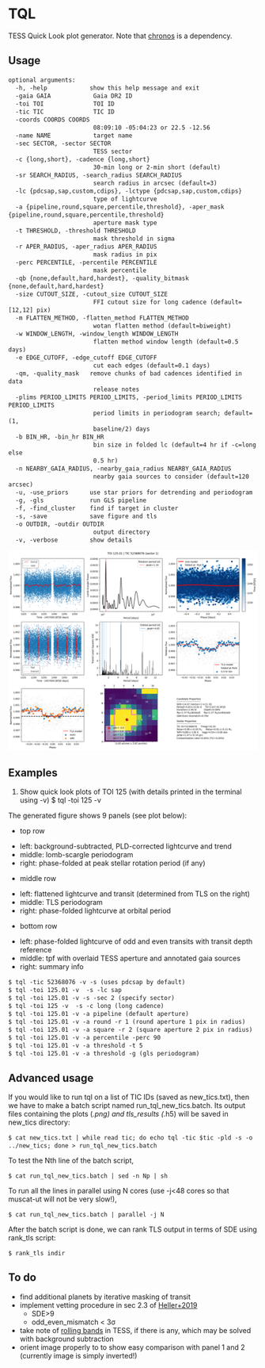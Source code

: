 # TQL
TESS Quick Look plot generator.
Note that [chronos](https://github.com/jpdeleon/chronos) is a dependency.

## Usage
```shell
optional arguments:
  -h, -help            show this help message and exit
  -gaia GAIA            Gaia DR2 ID
  -toi TOI              TOI ID
  -tic TIC              TIC ID
  -coords COORDS COORDS
                        08:09:10 -05:04:23 or 22.5 -12.56
  -name NAME            target name
  -sec SECTOR, -sector SECTOR
                        TESS sector
  -c {long,short}, -cadence {long,short}
                        30-min long or 2-min short (default)
  -sr SEARCH_RADIUS, -search_radius SEARCH_RADIUS
                        search radius in arcsec (default=3)
  -lc {pdcsap,sap,custom,cdips}, -lctype {pdcsap,sap,custom,cdips}
                        type of lightcurve
  -a {pipeline,round,square,percentile,threshold}, -aper_mask {pipeline,round,square,percentile,threshold}
                        aperture mask type
  -t THRESHOLD, -threshold THRESHOLD
                        mask threshold in sigma
  -r APER_RADIUS, -aper_radius APER_RADIUS
                        mask radius in pix
  -perc PERCENTILE, -percentile PERCENTILE
                        mask percentile
  -qb {none,default,hard,hardest}, -quality_bitmask {none,default,hard,hardest}
  -size CUTOUT_SIZE, -cutout_size CUTOUT_SIZE
                        FFI cutout size for long cadence (default=[12,12] pix)
  -m FLATTEN_METHOD, -flatten_method FLATTEN_METHOD
                        wotan flatten method (default=biweight)
  -w WINDOW_LENGTH, -window_length WINDOW_LENGTH
                        flatten method window length (default=0.5 days)
  -e EDGE_CUTOFF, -edge_cutoff EDGE_CUTOFF
                        cut each edges (default=0.1 days)
  -qm, -quality_mask   remove chunks of bad cadences identified in data
                        release notes
  -plims PERIOD_LIMITS PERIOD_LIMITS, -period_limits PERIOD_LIMITS PERIOD_LIMITS
                        period limits in periodogram search; default=(1,
                        baseline/2) days
  -b BIN_HR, -bin_hr BIN_HR
                        bin size in folded lc (default=4 hr if -c=long else
                        0.5 hr)
  -n NEARBY_GAIA_RADIUS, -nearby_gaia_radius NEARBY_GAIA_RADIUS
                        nearby gaia sources to consider (default=120 arcsec)
  -u, -use_priors      use star priors for detrending and periodogram
  -g, -gls             run GLS pipeline
  -f, -find_cluster    find if target in cluster
  -s, -save            save figure and tls
  -o OUTDIR, -outdir OUTDIR
                        output directory
  -v, -verbose         show details
```

![img](./plots/tic52368076_s1_pdcsap_sc.png)


## Examples
1. Show quick look plots of TOI 125 (with details printed in the terminal using -v)
$ tql -toi 125 -v

The generated figure shows 9 panels (see plot below):
* top row
 - left: background-subtracted, PLD-corrected lightcurve and trend
 - middle: lomb-scargle periodogram
 - right: phase-folded at peak stellar rotation period (if any)
* middle row
 - left: flattened lightcurve and transit (determined from TLS on the right)
 - middle: TLS periodogram
 - right: phase-folded lightcurve at orbital period
* bottom row
 - left: phase-folded lightcurve of odd and even transits with transit depth reference
 - middle: tpf with overlaid TESS aperture and annotated gaia sources
 - right: summary info
```
$ tql -tic 52368076 -v -s (uses pdcsap by default)
$ tql -toi 125.01 -v  -s -lc sap
$ tql -toi 125.01 -v -s -sec 2 (specify sector)
$ tql -toi 125 -v  -s -c long (long cadence)
$ tql -toi 125.01 -v -a pipeline (default aperture)
$ tql -toi 125.01 -v -a round -r 1 (round aperture 1 pix in radius)
$ tql -toi 125.01 -v -a square -r 2 (square aperture 2 pix in radius)
$ tql -toi 125.01 -v -a percentile -perc 90
$ tql -toi 125.01 -v -a threshold -t 5
$ tql -toi 125.01 -v -a threshold -g (gls periodogram)
```

## Advanced usage
If you would like to run tql on a list of TIC IDs (saved as new_tics.txt), then we have to make a batch script named run_tql_new_tics.batch. Its output files containing the plots (*.png) and tls_results (*.h5) will be saved in new_tics directory:
```
$ cat new_tics.txt | while read tic; do echo tql -tic $tic -pld -s -o ../new_tics; done > run_tql_new_tics.batch
```
To test the Nth line of the batch script,
```
$ cat run_tql_new_tics.batch | sed -n Np | sh
```
To run all the lines in parallel using N cores (use -j<48 cores so that muscat-ut will not be very slow!),
```
$ cat run_tql_new_tics.batch | parallel -j N
```
After the batch script is done, we can rank TLS output in terms of SDE using rank_tls script:
```
$ rank_tls indir
```

## To do
* find additional planets by iterative masking of transit
* implement vetting procedure in sec 2.3 of [Heller+2019](https://arxiv.org/pdf/1905.09038.pdf)
  - SDE>9
  - odd_even_mismatch < 3σ
* take note of [rolling bands](https://docs.lightkurve.org/tutorials/04-identify-rolling-band.html) in TESS, if there is any, which may be solved with background subtraction
* orient image properly to to show easy comparison with panel 1 and 2 (currently image is simply inverted!)
